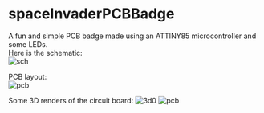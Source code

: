 # spaceInvaderPCBBadge  
A fun and simple PCB badge made using an ATTINY85 microcontroller and some LEDs.  
Here is the schematic:  
![sch](https://raw.gitub.com/B1QUAD/spaceInvaderPCBBadge/main/Media/sch.png)  

PCB layout:  
![pcb](https://raw.github.com/B1QUAD/spaceInvaderPCBBadge/main/Media/pcb.png)

Some 3D renders of the circuit board:
![3d0](https://raw.github.com/B1QUAD/spaceInvaderPCBBadge/main/Media/pcb3d-0.png)
![pcb](https://raw.github.com/B1QUAD/spaceInvaderPCBBadge/main/Media/pcb3e-1.png)

